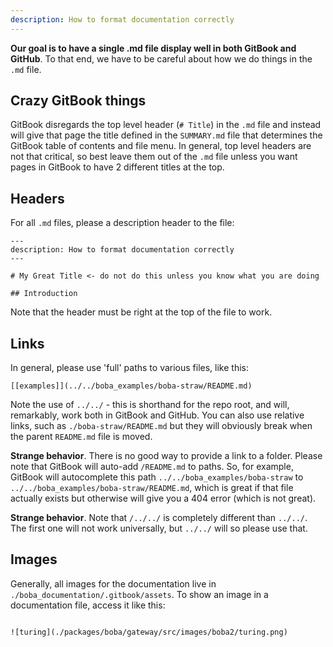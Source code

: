 ```yaml
---
description: How to format documentation correctly
---
```


**Our goal is to have a single .md file display well in both GitBook and GitHub**. To that end, we have to be careful about how we do things in the `.md` file. 

## Crazy GitBook things

GitBook disregards the top level header (`# Title`) in the `.md` file and instead will give that page the title defined in the `SUMMARY.md` file that determines the GitBook table of contents and file menu. In general, top level headers are not that critical, so best leave them out of the `.md` file unless you want pages in GitBook to have 2 different titles at the top.  

## Headers

For all `.md` files, please a description header to the file:

```
---
description: How to format documentation correctly
---

# My Great Title <- do not do this unless you know what you are doing 

## Introduction

```

Note that the header must be right at the top of the file to work.

## Links

In general, please use 'full' paths to various files, like this:

```
[[examples]](../../boba_examples/boba-straw/README.md)
```

Note the use of `../../` - this is shorthand for the repo root, and will, remarkably, work both in GitBook and GitHub. You can also use relative links, such as `./boba-straw/README.md` but they will obviously break when the parent `README.md` file is moved. 

**Strange behavior**. There is no good way to provide a link to a folder. Please note that GitBook will auto-add `/README.md` to paths. So, for example, GitBook will autocomplete this path `../../boba_examples/boba-straw` to `../../boba_examples/boba-straw/README.md`, which is great if that file actually exists but otherwise will give you a 404 error (which is not great).

**Strange behavior**. Note that `/../../` is completely different than `../../`. The first one will not work universally, but `../../` will so please use that. 

## Images

Generally, all images for the documentation live in `./boba_documentation/.gitbook/assets`. To show an image in a documentation file, access it like this:

```

![turing](./packages/boba/gateway/src/images/boba2/turing.png)

```
